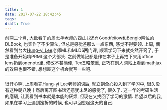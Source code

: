 ```yaml
---
title: 1
date: 2017-07-22 18:42:45
tags:
draft: True
---
```


前两三个月, 大致看了的周志华老师的西瓜书还有Goodfellow和Bengio两位的DLBook, 也实作了不少算法, 但总是感觉差那么一点东西, 感觉不得要领. 上周, 偶然看到台大[Hung-yi Lee](http://speech.ee.ntu.edu.tw/~tlkagk/courses.html)老师ML和MLDS两门课, 顺着学习下来就突然开窍了, 于是准备开始啃PRML这个大部头. 之前做笔记都是作在本子上再拍下来用office lens扔到onenote里, 修改不甚简便, Tex又略笨重, 正巧在别人网站上看到mathjax的效果也很不错, 想想趁这个机会就写一些吧. 

---
很开心啊, 上周看完Hung-yi Lee老师的课后, 就立刻全心投入到了学习中, 很久没有这种朝八晚十然后离开图书馆还意犹未尽的感觉了, 很久了. 这一年的考研生活的磨砺, 让我看到书本就是本能的厌烦, 但现在又找回了学习的激情. 希望以后的我, 如果在学习上遇到挫折的时候, 也可以回想起这天的自己.